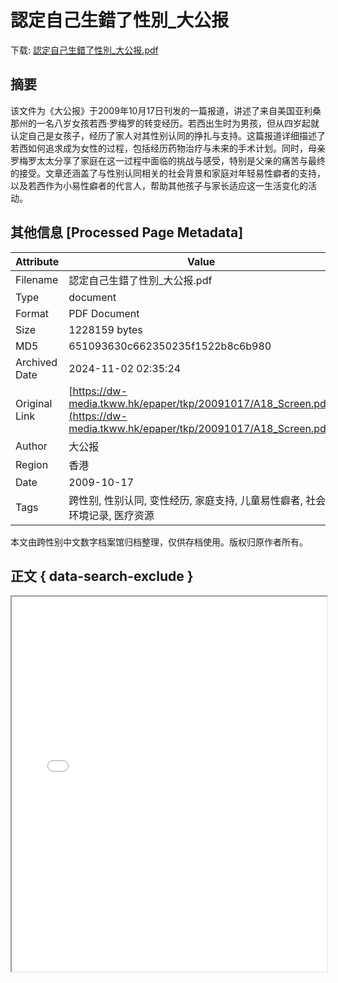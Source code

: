# 認定自己生錯了性別_大公报

<!-- tcd_download_link -->
下载: <a href="../認定自己生錯了性別_大公报.pdf" download>認定自己生錯了性別_大公报.pdf</a>
<!-- tcd_download_link_end -->

## 摘要

<!-- tcd_abstract -->
该文件为《大公报》于2009年10月17日刊发的一篇报道，讲述了来自美国亚利桑那州的一名八岁女孩若西·罗梅罗的转变经历。若西出生时为男孩，但从四岁起就认定自己是女孩子，经历了家人对其性别认同的挣扎与支持。这篇报道详细描述了若西如何追求成为女性的过程，包括经历药物治疗与未来的手术计划。同时，母亲罗梅罗太太分享了家庭在这一过程中面临的挑战与感受，特别是父亲的痛苦与最终的接受。文章还涵盖了与性别认同相关的社会背景和家庭对年轻易性癖者的支持，以及若西作为小易性癖者的代言人，帮助其他孩子与家长适应这一生活变化的活动。

<!-- tcd_abstract_end -->

## 其他信息 [Processed Page Metadata]

| Attribute       | Value                                  |
|-----------------|----------------------------------------|
| Filename        | 認定自己生錯了性別_大公报.pdf                             |
| Type            | document                                 |
| Format          | PDF Document                               |
| Size            | 1228159 bytes                           |
| MD5             | 651093630c662350235f1522b8c6b980                                  |
| Archived Date   | 2024-11-02 02:35:24                             |
| Original Link   | [https://dw-media.tkww.hk/epaper/tkp/20091017/A18_Screen.pdf](https://dw-media.tkww.hk/epaper/tkp/20091017/A18_Screen.pdf)                         |
| Author          | 大公报                               |
| Region          | 香港                               |
| Date            | 2009-10-17                                 |
| Tags            | 跨性别, 性别认同, 变性经历, 家庭支持, 儿童易性癖者, 社会环境记录, 医疗资源                                 |

本文由跨性别中文数字档案馆归档整理，仅供存档使用。版权归原作者所有。


## 正文 { data-search-exclude }

<!-- tcd_main_text -->
<iframe src="../認定自己生錯了性別_大公报.pdf" width="100%" height="600px">
    <p>无法显示PDF，请下载查看。</p>
</iframe>
<!-- tcd_main_text_end -->

